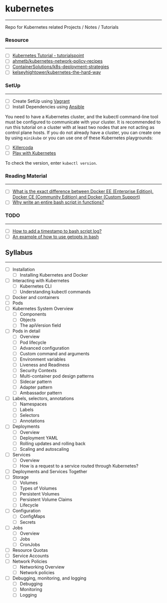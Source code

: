 # kubernetes
---
Repo for Kubernetes related Projects / Notes / Tutorials

### Resource
---
- [ ] [Kubernetes Tutorial - tutorialspoint](https://www.tutorialspoint.com/kubernetes/index.htm)
- [ ] [ahmetb/kubernetes-network-policy-recipes](https://github.com/ahmetb/kubernetes-network-policy-recipes)
- [ ] [ContainerSolutions/k8s-deployment-strategies](https://github.com/ContainerSolutions/k8s-deployment-strategies)
- [ ] [kelseyhightower/kubernetes-the-hard-way](https://github.com/kelseyhightower/kubernetes-the-hard-way)

### SetUp
---
- [ ] Create SetUp using [Vagrant](https://github.com/mitkar241/vegaform)
- [ ] Install Dependencies using [Ansible](https://github.com/mitkar241/config-management/tree/main/ansible)

You need to have a Kubernetes cluster, and the kubectl command-line tool must be configured to communicate with your cluster. It is recommended to run this tutorial on a cluster with at least two nodes that are not acting as control plane hosts. If you do not already have a cluster, you can create one by using `minikube` or you can use one of these Kubernetes playgrounds:

- [ ] [Killercoda](https://killercoda.com/playgrounds/scenario/kubernetes)
- [ ] [Play with Kubernetes](http://labs.play-with-k8s.com/)

To check the version, enter `kubectl version`.

### Reading Material
---
- [ ] [What is the exact difference between Docker EE (Enterprise Edition), Docker CE (Community Edition) and Docker (Custom Support)](https://stackoverflow.com/questions/45018786/what-is-the-exact-difference-between-docker-ee-enterprise-edition-docker-ce)
- [ ] [Why write an entire bash script in functions?](https://unix.stackexchange.com/questions/313256/why-write-an-entire-bash-script-in-functions)

### TODO
---
- [ ] [How to add a timestamp to bash script log?](https://serverfault.com/questions/310098/how-to-add-a-timestamp-to-bash-script-log)
- [ ] [An example of how to use getopts in bash](https://stackoverflow.com/questions/16483119/an-example-of-how-to-use-getopts-in-bash)

## Syllabus
---
- [ ] Installation
  - [ ] Installing Kubernetes and Docker
- [ ] Interacting with Kubernetes
  - [ ] Kubernetes CLI
  - [ ] Understanding kubectl commands
- [ ] Docker and containers
- [ ] Pods
- [ ] Kubernetes System Overview
  - [ ] Components
  - [ ] Objects
  - [ ] The apiVersion field
- [ ] Pods in detail
  - [ ] Overview
  - [ ] Pod lifecycle
  - [ ] Advanced configuration
  - [ ] Custom command and arguments
  - [ ] Environment variables
  - [ ] Liveness and Readiness
  - [ ] Security Contexts
  - [ ] Multi-container pod design patterns
  - [ ] Sidecar pattern
  - [ ] Adapter pattern
  - [ ] Ambassador pattern
- [ ] Labels, selectors, annotations
  - [ ] Namespaces
  - [ ] Labels
  - [ ] Selectors
  - [ ] Annotations
- [ ] Deployments
  - [ ] Overview
  - [ ] Deployment YAML
  - [ ] Rolling updates and rolling back
  - [ ] Scaling and autoscaling
- [ ] Services
  - [ ] Overview
  - [ ] How is a request to a service routed through Kubernetes?
- [ ] Deployments and Services Together
- [ ] Storage
  - [ ] Volumes
  - [ ] Types of Volumes
  - [ ] Persistent Volumes
  - [ ] Persistent Volume Claims
  - [ ] Lifecycle
- [ ] Configuration
  - [ ] ConfigMaps
  - [ ] Secrets
- [ ] Jobs
  - [ ] Overview
  - [ ] Jobs
  - [ ] CronJobs
- [ ] Resource Quotas
- [ ] Service Accounts
- [ ] Network Policies
  - [ ] Networking Overview
  - [ ] Network policies
- [ ] Debugging, monitoring, and logging
  - [ ] Debugging
  - [ ] Monitoring
  - [ ] Logging
